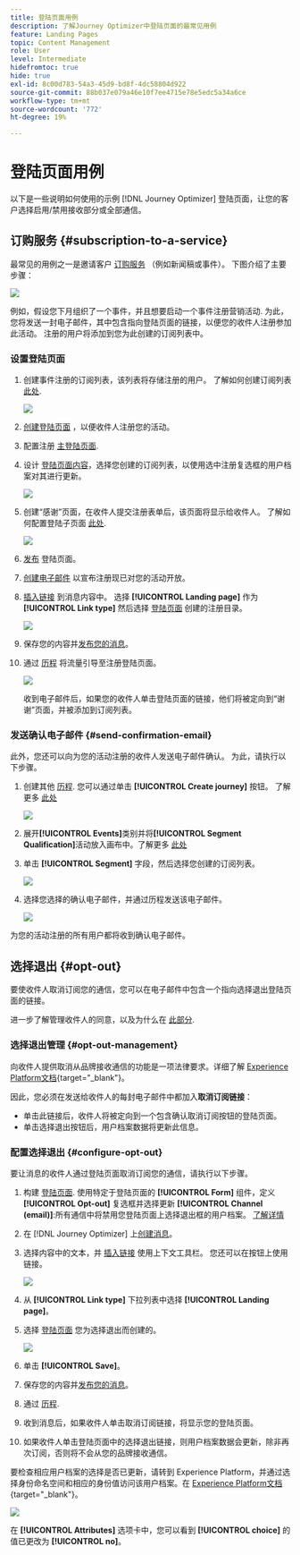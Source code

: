 ```yaml
---
title: 登陆页面用例
description: 了解Journey Optimizer中登陆页面的最常见用例
feature: Landing Pages
topic: Content Management
role: User
level: Intermediate
hidefromtoc: true
hide: true
exl-id: 8c00d783-54a3-45d9-bd8f-4dc58804d922
source-git-commit: 88b037e079a46e10f7ee4715e78e5edc5a34a6ce
workflow-type: tm+mt
source-wordcount: '772'
ht-degree: 19%

---
```


# 登陆页面用例

以下是一些说明如何使用的示例 [!DNL Journey Optimizer] 登陆页面，让您的客户选择启用/禁用接收部分或全部通信。

<!--The main use cases are:
* Subscription to a service
* Opt-in
* Opt-out-->

## 订购服务 {#subscription-to-a-service}

最常见的用例之一是邀请客户 [订购服务](subscription-list.md) （例如新闻稿或事件）。 下图介绍了主要步骤：

![](../assets/lp_subscription-uc.png)

例如，假设您下月组织了一个事件，并且想要启动一个事件注册营销活动<!--to keep your customers that are interested updated on that event-->. 为此，您将发送一封电子邮件，其中包含指向登陆页面的链接，以便您的收件人注册参加此活动。 注册的用户将添加到您为此创建的订阅列表中。

### 设置登陆页面

1. 创建事件注册的订阅列表，该列表将存储注册的用户。 了解如何创建订阅列表 [此处](subscription-list.md#define-subscription-list).

   ![](../assets/lp_subscription-uc-list.png)

1. [创建登陆页面](create-lp.md) ，以便收件人注册您的活动。

1. 配置注册 [主登陆页面](create-lp.md#configure-primary-page).

1. 设计 [登陆页面内容](design-lp.md)，选择您创建的订阅列表，以使用选中注册复选框的用户档案对其进行更新。

   ![](../assets/lp_subscription-uc-lp-list.png)

1. 创建“感谢”页面，在收件人提交注册表单后，该页面将显示给收件人。 了解如何配置登陆子页面 [此处](create-lp.md#configure-subpages).

   ![](../assets/lp_subscription-uc-thanks.png)

1. [发布](create-lp.md#publish) 登陆页面。

1. [创建电子邮件](../create-message.md) 以宣布注册现已对您的活动开放。

1. [插入链接](../message-tracking.md#insert-links) 到消息内容中。 选择 **[!UICONTROL Landing page]** 作为 **[!UICONTROL Link type]** 然后选择 [登陆页面](create-lp.md#configure-primary-page) 创建的注册目录。

   ![](../assets/lp_subscription-uc-link.png)

1. 保存您的内容并[发布您的消息](../publish-manage-message.md)。

1. 通过 [历程](../building-journeys/journey.md) 将流量引导至注册登陆页面。

   ![](../assets/lp_subscription-uc-journey.png)

   收到电子邮件后，如果您的收件人单击登陆页面的链接，他们将被定向到“谢谢”页面，并被添加到订阅列表。

### 发送确认电子邮件 {#send-confirmation-email}

此外，您还可以向为您的活动注册的收件人发送电子邮件确认。 为此，请执行以下步骤。

1. 创建其他 [历程](../building-journeys/journey.md). 您可以通过单击 **[!UICONTROL Create journey]** 按钮。 了解更多 [此处](create-lp.md#configure-primary-page)

   ![](../assets/lp_subscription-uc-create-journey.png)

1. 展开&#x200B;**[!UICONTROL Events]**&#x200B;类别并将&#x200B;**[!UICONTROL Segment Qualification]**&#x200B;活动放入画布中。了解更多 [此处](../building-journeys/segment-qualification-events.md)

1. 单击 **[!UICONTROL Segment]** 字段，然后选择您创建的订阅列表。

   ![](../assets/lp_subscription-uc-confirm-journey.png)

1. 选择您选择的确认电子邮件，并通过历程发送该电子邮件。

   ![](../assets/lp_subscription-uc-confirm-email.png)

为您的活动注册的所有用户都将收到确认电子邮件。

<!--The event registration's subscription list tracks the profiles who registered and you can send them targeted event updates.-->

## 选择退出 {#opt-out}

要使收件人取消订阅您的通信，您可以在电子邮件中包含一个指向选择退出登陆页面的链接。

进一步了解管理收件人的同意，以及为什么在 [此部分](../consent.md).

### 选择退出管理 {#opt-out-management}

向收件人提供取消从品牌接收通信的功能是一项法律要求。详细了解 [Experience Platform文档](https://experienceleague.adobe.com/docs/experience-platform/privacy/regulations/overview.html#regulations){target=&quot;_blank&quot;}。

因此，您必须在发送给收件人的每封电子邮件中都加入&#x200B;**取消订阅链接**：

* 单击此链接后，收件人将被定向到一个包含确认取消订阅按钮的登陆页面。
* 单击选择退出按钮后，用户档案数据将更新此信息。

### 配置选择退出 {#configure-opt-out}

要让消息的收件人通过登陆页面取消订阅您的通信，请执行以下步骤。

1. 构建 [登陆页面](create-lp.md). 使用特定于登陆页面的 **[!UICONTROL Form]** 组件，定义 **[!UICONTROL Opt-out]** 复选框并选择更新 **[!UICONTROL Channel (email)]**:所有通信中将禁用您登陆页面上选择退出框的用户档案。 [了解详情](design-lp.md)

   <!--You can also build your own landing page and host it on the third-party system of your choice. To keep?-->

1. 在 [!DNL Journey Optimizer] 上[创建消息](../create-message.md)。

1. 选择内容中的文本，并 [插入链接](../message-tracking.md#insert-links) 使用上下文工具栏。 您还可以在按钮上使用链接。

   ![](../assets/lp_opt-out-insert-link.png)

1. 从 **[!UICONTROL Link type]** 下拉列表中选择 **[!UICONTROL Landing page]**。

1. 选择 [登陆页面](create-lp.md#configure-primary-page) 您为选择退出而创建的。

   ![](../assets/lp_opt-out-landing-page.png)

1. 单击 **[!UICONTROL Save]**。

1. 保存您的内容并[发布您的消息](../publish-manage-message.md)。

1. 通过 [历程](../building-journeys/journey.md).

1. 收到消息后，如果收件人单击取消订阅链接，将显示您的登陆页面。

   <!--![](../assets/lp_opt-out-lp-example.png)-->

1. 如果收件人单击登陆页面中的选择退出链接，则用户档案数据会更新，除非再次订阅，否则将不会从您的品牌接收通信。

   <!--The opted-out recipient is then redirected to a confirmation message screen indicating that opting out was successful.-->

   <!--![](../assets/lp_opt-out-confirmation-example.png)-->

要检查相应用户档案的选择是否已更新，请转到 Experience Platform，并通过选择身份命名空间和相应的身份值访问该用户档案。在 [Experience Platform文档](https://experienceleague.adobe.com/docs/experience-platform/profile/ui/user-guide.html#getting-started){target=&quot;_blank&quot;}。

![](../assets/lp_opt-out-profile-choice.png)

在 **[!UICONTROL Attributes]** 选项卡中，您可以看到 **[!UICONTROL choice]** 的值已更改为 **[!UICONTROL no]**。

<!--

### Other ways to opt out

You can also enable your recipients to unsubscribe whithout using landing pages.

* **One-click opt-out**

    You can add a one-click opt-out link into your email content. This will enable your recipients to quickly unsubscribe from your communications, without being redirected to a landing page where they need to confirm opting out. [Learn more](../message-tracking.md#one-click-opt-out-link)

* **Unsubscribe link in header**

    If the recipients' email client supports displaying an unsubscribe link in the email header, emails sent with [!DNL Journey Optimizer] automatically include this link. [Learn more](../consent.md#unsubscribe-email)
-->
